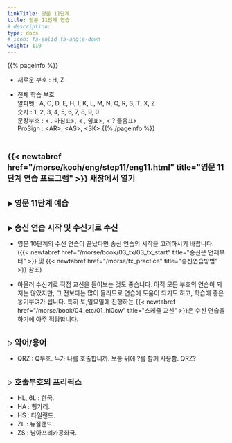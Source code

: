 ```yaml
---
linkTitle: 영문 11단계
title: 영문 11단계 연습
# description: 
type: docs
# icon: fa-solid fa-angle-down
weight: 110
---
```


{{% pageinfo %}}

* 새로운 부호 : H, Z

* 전체 학습 부호<br>
알파벳 : A, C, D, E, H, I, K, L, M, N, Q, R, S, T, X, Z<br>
숫자 : 1, 2, 3, 4, 5, 6, 7, 8, 9, 0<br>
문장부호 : < . 마침표>, < , 쉼표>, < ? 물음표><br>
ProSign : &lt;AR&gt;, &lt;AS&gt;, &lt;SK&gt;
{{% /pageinfo %}}

<br>

<b><span style="font-size:130%">{{< newtabref href="/morse/koch/eng/step11/eng11.html" title="영문 11단계 연습 프로그램" >}} 새창에서 열기</span></b>

<br>
▶ <b><span style="font-size:130%">영문 11단계 예습</span></b>
<br><br>

▶ <b><span style="font-size:130%">송신 연습 시작 및 수신기로 수신</span></b>
- 영문 10단계의 수신 연습이 끝났다면 송신 연습의 시작을 고려하시기 바랍니다. ({{< newtabref href="/morse/book/03_tx/03_tx_start" title="송신은 언제부터" >}} 및 {{< newtabref href="/morse/tx_practice" title="송신연습방법" >}} 참조)

- 아울러 수신기로 직접 교신을 들어보는 것도 좋습니다. 아직 모든 부호의 연습이 되지는 않았지만, 그 전보다는 많이 들리므로 연습에 도움이 되기도 하고, 학습에 좋은 동기부여가 됩니다. 특히 토,일요일에 진행하는 {{< newtabref href="/morse/book/04_etc/01_hl0cw" title="스케쥴 교신" >}}은 수신 연습을 하기에 아주 적당합니다.
<br><br>

▷ <b><span style="font-size:130%">약어/용어</span></b>
- QRZ : Q부호. 누가 나를 호출합니까. 보통 뒤에 ?를 함께 사용함. QRZ?
<br><br>

▷ <b><span style="font-size:130%">호출부호의 프리픽스</span></b>
- HL, 6L : 한국.
- HA : 헝가리.
- HS : 타일랜드.
- ZL : 뉴질랜드.
- ZS : 남아프리카공화국.
